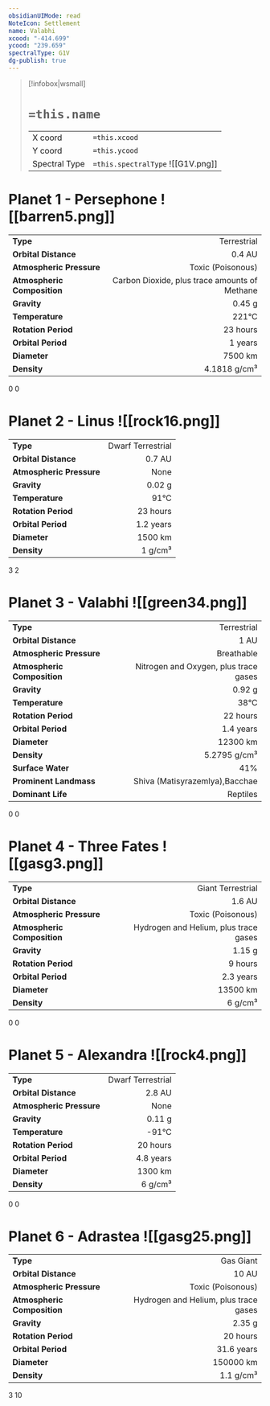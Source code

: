 ```yaml
---
obsidianUIMode: read
NoteIcon: Settlement
name: Valabhi
xcood: "-414.699"
ycood: "239.659"
spectralType: G1V
dg-publish: true
---
```

> [!infobox|wsmall]
> # `=this.name`
> | | |
> | - | - |
> | X coord | `=this.xcood` |
> | Y coord| `=this.ycood` |
> | Spectral Type | `=this.spectralType` ![[G1V.png]] |

# Planet 1 - Persephone ![[barren5.png]]
|                             |                           |
| --------------------------- | -------------------------:|
| **Type**                    |             Terrestrial |
| **Orbital Distance**        |   0.4 AU |
| **Atmospheric Pressure**    |       Toxic (Poisonous) |
| **Atmospheric Composition** |      Carbon Dioxide, plus trace amounts of Methane |
| **Gravity**                 |        0.45 g |
| **Temperature**             |    221°C |
| **Rotation Period**         |  23 hours |
| **Orbital Period** | 1 years |
| **Diameter**                |      7500 km | 
| **Density**                 |    4.1818 g/cm³ |



0
0



# Planet 2 - Linus ![[rock16.png]]
|                             |                           |
| --------------------------- | -------------------------:|
| **Type**                    |             Dwarf Terrestrial |
| **Orbital Distance**        |   0.7 AU |
| **Atmospheric Pressure**    |       None |
| **Gravity**                 |        0.02 g |
| **Temperature**             |    91°C |
| **Rotation Period**         |  23 hours |
| **Orbital Period** | 1.2 years |
| **Diameter**                |      1500 km | 
| **Density**                 |    1 g/cm³ |



3
2



# Planet 3 - Valabhi ![[green34.png]]
|                             |                           |
| --------------------------- | -------------------------:|
| **Type**                    |             Terrestrial |
| **Orbital Distance**        |   1 AU |
| **Atmospheric Pressure**    |       Breathable |
| **Atmospheric Composition** |      Nitrogen and Oxygen, plus trace gases |
| **Gravity**                 |        0.92 g |
| **Temperature**             |    38°C |
| **Rotation Period**         |  22 hours |
| **Orbital Period** | 1.4 years |
| **Diameter**                |      12300 km | 
| **Density**                 |    5.2795 g/cm³ |
| **Surface Water**           |           41% | 
| **Prominent Landmass**      |         Shiva (Matisyrazemlya),Bacchae | 
| **Dominant Life**           |         Reptiles |



0
0



# Planet 4 - Three Fates ![[gasg3.png]]
|                             |                           |
| --------------------------- | -------------------------:|
| **Type**                    |             Giant Terrestrial |
| **Orbital Distance**        |   1.6 AU |
| **Atmospheric Pressure**    |       Toxic (Poisonous) |
| **Atmospheric Composition** |      Hydrogen and Helium, plus trace gases |
| **Gravity**                 |        1.15 g |
| **Rotation Period**         |  9 hours |
| **Orbital Period** | 2.3 years |
| **Diameter**                |      13500 km | 
| **Density**                 |    6 g/cm³ |



0
0



# Planet 5 - Alexandra ![[rock4.png]]
|                             |                           |
| --------------------------- | -------------------------:|
| **Type**                    |             Dwarf Terrestrial |
| **Orbital Distance**        |   2.8 AU |
| **Atmospheric Pressure**    |       None |
| **Gravity**                 |        0.11 g |
| **Temperature**             |    -91°C |
| **Rotation Period**         |  20 hours |
| **Orbital Period** | 4.8 years |
| **Diameter**                |      1300 km | 
| **Density**                 |    6 g/cm³ |



0
0



# Planet 6 - Adrastea ![[gasg25.png]]
|                             |                           |
| --------------------------- | -------------------------:|
| **Type**                    |             Gas Giant |
| **Orbital Distance**        |   10 AU |
| **Atmospheric Pressure**    |       Toxic (Poisonous) |
| **Atmospheric Composition** |      Hydrogen and Helium, plus trace gases |
| **Gravity**                 |        2.35 g |
| **Rotation Period**         |  20 hours |
| **Orbital Period** | 31.6 years |
| **Diameter**                |      150000 km | 
| **Density**                 |    1.1 g/cm³ |



3
10



